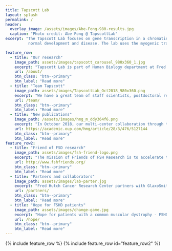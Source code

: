 ```yaml
---
title: Tapscott Lab
layout: splash
permalink: /
header:
  overlay_image: /assets/images/Abe-Fong-980-results.jpg
  caption: "Photo credit: Abe Fong @ TapscottLab"
excerpt: "The Tapscott Lab focuses on gene transcription in a chromatin context in 
          normal development and disease. The lab uses the myogenic transcription factor MyoD to study how complex programs of gene expression unfold during cell differentiation. In addition, the lab studies gene expression in rhabdomysarcomas (cancers with characteristics of skeletal muscle) and human muscular dystrophies."

feature_row:
  - title: "Our research"
    image_path: assets/images/tapscott_carousel_980x360_1.jpg
    excerpt: "Tapscott Lab is part of Human Biology department at Fred Hutch, Seattle, Washington. The Lab focuses on gene transcription in a chromatin context in normal development and disease. The lab uses the myogenic transcription factor MyoD to study how complex programs of gene expression unfold during cell differentiation."
    url: /about/
    btn_class: "btn--primary"
    btn_label: "Read more"
  - title: "Team Tapscott"
    image_path: assets/images/TapscottLab_Oct2018_980x360.png
    excerpt: "We have a great team of staff scientists, postdoctoral research fellow, and technicians."
    url: /team/
    btn_class: "btn--primary"
    btn_label: "Read more"
  - title: "New publications"
    image_path: /assets/images/hmg_m_ddy364f6.png
    excerpt: "In October 2018, our multi-center collaboration through the Seattle Paul D. Wellstone Muscular Dystrophy Cooperative Research Center published a paper in Human Molecular Genetics: <strong> MRI-informed muscle biopsies correlate MRI with pathology and DUX4 target gene expression in FSHD</strong>."
    url: https://academic.oup.com/hmg/article/28/3/476/5127144
    btn_class: "btn--primary"
    btn_label: "Read more"
feature_row2:
  - title: "Friend of FSD research"
    image_path: assets/images/fsh-friend-logo.png
    excerpt: "The mission of Friends of FSH Research is to accelerate the discoveries that will lead to treatments or cures for FSHD. To achieve our goal, we actively manage a portfolio of research that supports a pipeline for drug discovery. Our board, staff, volunteers, and world-class scientists are fully committed to transparent, reproducible, and transformative science that will inspire hope for people with FSHD"
    url: http://www.fshfriends.org/
    btn_class: "btn--primary"
    btn_label: "Read more"
  - title: "Partners and collaborators"
    image_path: assets/images/lab-parter.jpg
    excerpt: "Fred Hutch Cancer Research Center partners with GlaxoSmithKline to develop muscular dystrophy therapeutics - The partnership with GSK is a first of its kind for Fred Hutch, which is also the first U.S.-based institution to sign on with GSK’s “Discovery Partnership with Academia” (DPAc) program."
    url: /partners/
    btn_class: "btn--primary"
    btn_label: "Read more"
  - title: "Hope for FSHD patients"
    image_path: assets/images/change-game.jpg
    excerpt: "Hope for patients with a common muscular dystrophy - FSHD and other muscular dystrophies have proven to be extremely confounding for biomedical researchers, yielding so little information that the very idea of coming up with drugs to treat them has seemed like a dream."
    url: /hope/
    btn_class: "btn--primary"
    btn_label: "Read more"
---
```

{% include feature_row %}
{% include feature_row  id="feature_row2" %}